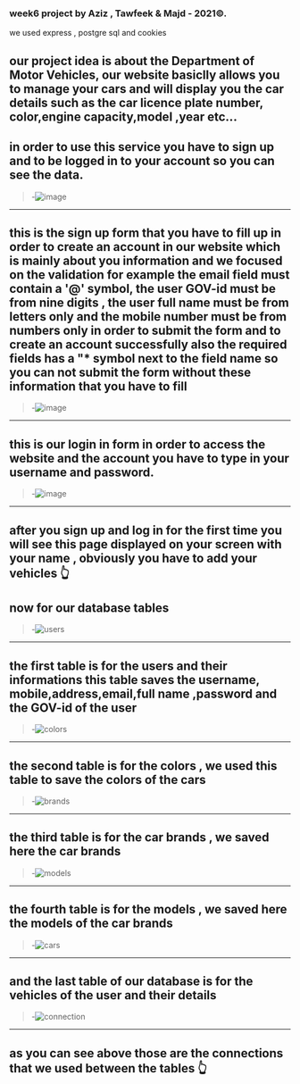 ### week6 project  by Aziz , Tawfeek & Majd - 2021©.
we used express , postgre sql and cookies

our project idea is about the Department of Motor Vehicles,
our website basiclly allows you to manage your cars and will display you the car details such as the car licence plate number, color,engine capacity,model ,year etc...
---
in order to use this service you have to sign up and to be logged in to your account so you can see the data.
---
>-![image](https://user-images.githubusercontent.com/88267804/134512307-07361f9c-ec54-415f-b99f-69d51668acfb.png)
---
this is the sign up form that you have to fill up in order to create an account in our website which is mainly about you information
and we focused on the validation for example the email field must contain a '@' symbol, the user GOV-id must be from nine digits , the user full name must be from letters only and the mobile number must be from numbers only in order to submit the form and to create an account successfully
also the required fields has a "* symbol next to the field name so you can not submit the form without these information that you have to fill 
---
>-![image](https://user-images.githubusercontent.com/88267804/134514840-d16bb30e-0eab-4425-87f4-f93f7d4e8a18.png)
---
this is our login in form in order to access the website and the account you have to type in your username and password.
---
>-![image](https://user-images.githubusercontent.com/88267804/134660088-d1a027da-eccc-42e7-bc93-140a2d197739.png)
---
after you sign up and log in for the first time you will see this page displayed on your screen with your name , obviously you have to add your vehicles 
:point_up_2:
---
now for our database tables 
---
>-![users](https://user-images.githubusercontent.com/88267804/134519531-8deaf4d0-c45c-41e8-9da6-23835b18efab.png)
---
the first table is for the users and their informations this table saves the username, mobile,address,email,full name ,password and the GOV-id of the user
---
>-![colors](https://user-images.githubusercontent.com/88267804/134520475-b7af8774-4234-4868-9452-acdedaeba724.png)
---
the second table is for the colors , we used this table to save the colors of the cars
---
>-![brands](https://user-images.githubusercontent.com/88267804/134520789-2a8a60c7-204e-493d-b1a2-ab0e483a7690.png)
---
the third table is for the car brands , we saved here the car brands
---
>-![models](https://user-images.githubusercontent.com/88267804/134521012-7834604c-2eeb-4ce2-9a74-9091f268460e.png)
---
the fourth table is for the models , we saved here the models of the car brands 
---
>-![cars](https://user-images.githubusercontent.com/88267804/134521221-6bdaba07-e665-4ab2-af44-5818f798cba8.png)
---
and the last table of our database is for the vehicles of the user and their details
---
>-![connection](https://user-images.githubusercontent.com/88267804/134521816-f8a5f8ed-ddfd-40d6-ba3e-40997b93cdfe.png)
---
## as you can see above those are the connections that we used between the tables :point_up_2:
